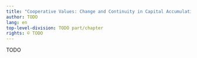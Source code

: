 ```yaml
---
title: "Cooperative Values: Change and Continuity in Capital Accumulation the Case of the British Cooperative Bank"
author: TODO
lang: en
top-level-division: TODO part/chapter
rights: © TODO
---
```


TODO

